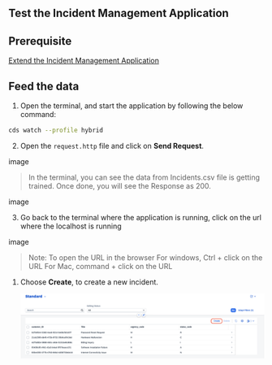 ## Test the Incident Management Application

## Prerequisite

[Extend the Incident Management Application](./extend-service.md)

## Feed the data 

1. Open the terminal, and start the application by following the below command:

```sh
cds watch --profile hybrid
```

2. Open the `request.http` file and click on **Send Request**.

image

> In the terminal, you can see the data from Incidents.csv file is getting trained.
> Once done, you will see the Response as 200. 

image

3. Go back to the terminal where the application is running, click on the url where the localhost is running

image

> Note: To open the URL in the browser
> For windows, Ctrl + click on the URL
> For Mac, command + click on the URL

1. Choose **Create**, to create a new incident.

    ![testing](../images/e2e-testing/incident_create.png)

    